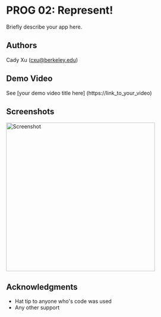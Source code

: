 # PROG 02: Represent!

Briefly describe your app here.

## Authors

Cady Xu ([cxu@berkeley.edu](mailto:cxu@berkeley.edu))

## Demo Video

See [your demo video title here] (https://link_to_your_video)

## Screenshots

<img src="screenshots/main.png" height="400" alt="Screenshot"/>

## Acknowledgments

* Hat tip to anyone who's code was used
* Any other support

